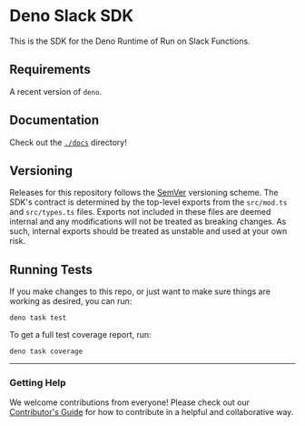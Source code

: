 # Deno Slack SDK

This is the SDK for the Deno Runtime of Run on Slack Functions.

## Requirements

A recent version of `deno`.

## Documentation

Check out the [`./docs`](./docs) directory!

## Versioning

Releases for this repository follows the [SemVer](https://semver.org/) versioning scheme. The SDK's contract is determined by the top-level exports from the `src/mod.ts` and `src/types.ts` files. Exports not included in these files are deemed internal and any modifications will not be treated as breaking changes. As such, internal exports should be treated as unstable and used at your own risk.

## Running Tests

If you make changes to this repo, or just want to make sure things are working as desired, you can run:

    deno task test

To get a full test coverage report, run:

    deno task coverage

---

### Getting Help

We welcome contributions from everyone! Please check out our
[Contributor's Guide](.github/CONTRIBUTING.md) for how to contribute in a
helpful and collaborative way.
